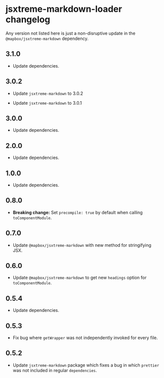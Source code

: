 # jsxtreme-markdown-loader changelog

Any version not listed here is just a non-disruptive update in the `@mapbox/jsxtreme-markdown` dependency.

## 3.1.0

- Update dependencies.

## 3.0.2

- Update `jsxtreme-markdown` to 3.0.2

- Update `jsxtreme-markdown` to 3.0.1

## 3.0.0

- Update dependencies.

## 2.0.0

- Update dependencies.

## 1.0.0

- Update dependencies.

## 0.8.0

- **Breaking change:** Set `precompile: true` by default when calling `toComponentModule`.

## 0.7.0

- Update `@mapbox/jsxtreme-markdown` with new method for stringifying JSX.

## 0.6.0

- Update `@mapbox/jsxtreme-markdown` to get new `headings` option for `toComponentModule`.

## 0.5.4

- Update dependencies.

## 0.5.3

- Fix bug where `getWrapper` was not independently invoked for every file.

## 0.5.2

- Update `jsxtreme-markdown` package which fixes a bug in which `prettier` was not included in regular `dependencies`.

